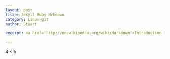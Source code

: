```yaml
---
layout: post
title: Jekyll Ruby Mrkdown
category: Linux-git
author: Stuart

excerpt: <a href="http://en.wikipedia.org/wiki/Markdown">Introduction to Jekyll</a>. <a href="https://www.ruby-lang.org/zh_cn/documentation/quickstart/">Learn Ruby from simple examples in 20 minutes</a>. <a href="http://en.wikipedia.org/wiki/Markdown">Markdown in Wiki.</a>

---
```

4 < 5